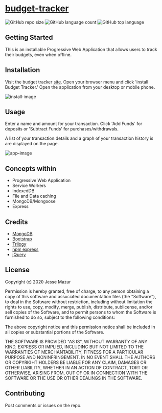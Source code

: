 # [budget-tracker](https://jbudget-tracker.herokuapp.com/)
![GitHub repo size](https://img.shields.io/github/repo-size/JMantis0/budget-tracker)  ![GitHub language count](https://img.shields.io/github/languages/count/JMantis0/budget-tracker)  ![GitHub top language](https://img.shields.io/github/languages/top/JMantis0/budget-tracker)


## Getting Started

This is an installable Progressive Web Application that allows users to track their budgets, even when offline.


## Installation

Visit the budget tracker [site](https://jbudget-tracker.herokuapp.com/).  Open your browser menu and click 'Install Budget Tracker.'  Open the application from your desktop or mobile phone.

![install-image](./public/images/install-screenshot.png)

## Usage

Enter a name and amount for your transaction.  Click 'Add Funds' for deposits or 'Subtract Funds' for purchases/withdrawals.  

A list of your transaction details and a graph of your transaction history is are displayed on the page.

![app-image](./public/images/app-screenshot.JPG)

## Concepts within
- Progressive Web Application
- Service Workers
- IndexedDB
- File and Data caching
- MongoDB/Mongoose
- Express

## Credits

- [MongoDB](https://www.mongodb.com/)
- [Bootstrap](https://getbootstrap.com/docs/4.5/getting-started/introduction/)
- [Trilogy](https://www.trilogyed.com/)
- [npm express](https://www.npmjs.com/package/express)
- [jQuery](https://jquery.com/)

## License


Copyright (c) 2020 Jesse Mazur

Permission is hereby granted, free of charge, to any person obtaining a copy
of this software and associated documentation files (the "Software"), to deal
in the Software without restriction, including without limitation the rights
to use, copy, modify, merge, publish, distribute, sublicense, and/or sell
copies of the Software, and to permit persons to whom the Software is
furnished to do so, subject to the following conditions:

The above copyright notice and this permission notice shall be included in all
copies or substantial portions of the Software.

THE SOFTWARE IS PROVIDED "AS IS", WITHOUT WARRANTY OF ANY KIND, EXPRESS OR
IMPLIED, INCLUDING BUT NOT LIMITED TO THE WARRANTIES OF MERCHANTABILITY,
FITNESS FOR A PARTICULAR PURPOSE AND NONINFRINGEMENT. IN NO EVENT SHALL THE
AUTHORS OR COPYRIGHT HOLDERS BE LIABLE FOR ANY CLAIM, DAMAGES OR OTHER
LIABILITY, WHETHER IN AN ACTION OF CONTRACT, TORT OR OTHERWISE, ARISING FROM,
OUT OF OR IN CONNECTION WITH THE SOFTWARE OR THE USE OR OTHER DEALINGS IN THE
SOFTWARE.

## Contributing

Post comments or issues on the repo.

